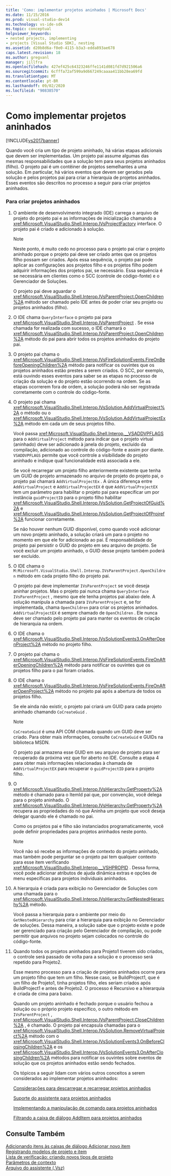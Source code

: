```yaml
---
title: 'Como: implementar projetos aninhados | Microsoft Docs'
ms.date: 11/15/2016
ms.prod: visual-studio-dev14
ms.technology: vs-ide-sdk
ms.topic: conceptual
helpviewer_keywords:
- nested projects, implementing
- projects [Visual Studio SDK], nesting
ms.assetid: d20b8d6a-f0e0-4115-b3a3-edda893ae678
caps.latest.revision: 18
ms.author: gregvanl
manager: jillfra
ms.openlocfilehash: 427ef425c64323246ffe1141d081fd7d921506a6
ms.sourcegitcommit: 6cfffa72af599a9d667249caaaa411bb28ea69fd
ms.translationtype: MT
ms.contentlocale: pt-BR
ms.lasthandoff: 09/02/2020
ms.locfileid: "90838570"
---
```

# <a name="how-to-implement-nested-projects"></a>Como implementar projetos aninhados
[!INCLUDE[vs2017banner](../../includes/vs2017banner.md)]

Quando você cria um tipo de projeto aninhado, há várias etapas adicionais que devem ser implementadas. Um projeto pai assume algumas das mesmas responsabilidades que a solução tem para seus projetos aninhados (filho). O projeto pai é um contêiner de projetos semelhantes a uma solução. Em particular, há vários eventos que devem ser gerados pela solução e pelos projetos pai para criar a hierarquia de projetos aninhados. Esses eventos são descritos no processo a seguir para criar projetos aninhados.  
  
### <a name="to-create-nested-projects"></a>Para criar projetos aninhados  
  
1. O ambiente de desenvolvimento integrado (IDE) carrega o arquivo de projeto do projeto pai e as informações de inicialização chamando a <xref:Microsoft.VisualStudio.Shell.Interop.IVsProjectFactory> interface. O projeto pai é criado e adicionado à solução.  
  
   > [!NOTE]
   > Neste ponto, é muito cedo no processo para o projeto pai criar o projeto aninhado porque o projeto pai deve ser criado antes que os projetos filho possam ser criados. Após essa sequência, o projeto pai pode aplicar as configurações aos projetos filho e os projetos filho podem adquirir informações dos projetos pai, se necessário. Essa sequência é se necessária em clientes como o SCC (controle de código-fonte) e o Gerenciador de Soluções.  
  
    O projeto pai deve aguardar o <xref:Microsoft.VisualStudio.Shell.Interop.IVsParentProject.OpenChildren%2A> método ser chamado pelo IDE antes de poder criar seu projeto ou projetos aninhados (filho).  
  
2. O IDE chama `QueryInterface` o projeto pai para <xref:Microsoft.VisualStudio.Shell.Interop.IVsParentProject> . Se essa chamada for realizada com sucesso, o IDE chamará o <xref:Microsoft.VisualStudio.Shell.Interop.IVsParentProject.OpenChildren%2A> método do pai para abrir todos os projetos aninhados do projeto pai.  
  
3. O projeto pai chama o <xref:Microsoft.VisualStudio.Shell.Interop.IVsFireSolutionEvents.FireOnBeforeOpeningChildren%2A> método para notificar os ouvintes que os projetos aninhados estão prestes a serem criados. O SCC, por exemplo, está ouvindo esses eventos para saber se as etapas no processo de criação da solução e do projeto estão ocorrendo na ordem. Se as etapas ocorrerem fora de ordem, a solução poderá não ser registrada corretamente com o controle do código-fonte.  
  
4. O projeto pai chama <xref:Microsoft.VisualStudio.Shell.Interop.IVsSolution.AddVirtualProject%2A> o método ou o <xref:Microsoft.VisualStudio.Shell.Interop.IVsSolution.AddVirtualProjectEx%2A> método em cada um de seus projetos filho.  
  
    Você passa <xref:Microsoft.VisualStudio.Shell.Interop.__VSADDVPFLAGS> para o `AddVirtualProject` método para indicar que o projeto virtual (aninhado) deve ser adicionado à janela do projeto, excluído da compilação, adicionado ao controle do código-fonte e assim por diante. `VSADDVPFLAGS` permite que você controle a visibilidade do projeto aninhado e indique qual funcionalidade está associada a ele.  
  
    Se você recarregar um projeto filho anteriormente existente que tenha um GUID de projeto armazenado no arquivo de projeto do projeto pai, o projeto pai chamará `AddVirtualProjectEx` . A única diferença entre `AddVirtualProject` e `AddVirtualProjectEX` é que `AddVirtualProjectEX` tem um parâmetro para habilitar o projeto pai para especificar um por instância `guidProjectID` para o projeto filho habilitar <xref:Microsoft.VisualStudio.Shell.Interop.IVsSolution.GetProjectOfGuid%2A> e <xref:Microsoft.VisualStudio.Shell.Interop.IVsSolution.GetProjectOfProjref%2A> funcionar corretamente.  
  
    Se não houver nenhum GUID disponível, como quando você adicionar um novo projeto aninhado, a solução criará um para o projeto no momento em que ele for adicionado ao pai. É responsabilidade do projeto pai persistir o GUID do projeto em seu arquivo de projeto. Se você excluir um projeto aninhado, o GUID desse projeto também poderá ser excluído.  
  
5. O IDE chama o `M:Microsoft.VisualStudio.Shell.Interop.IVsParentProject.OpenChildren` método em cada projeto filho do projeto pai.  
  
    O projeto pai deve implementar `IVsParentProject` se você deseja aninhar projetos. Mas o projeto pai nunca chama `QueryInterface` `IVsParentProject` , mesmo que ele tenha projetos pai abaixo dele. A solução manipula a chamada para `IVsParentProject` e, se for implementada, chama `OpenChildren` para criar os projetos aninhados. `AddVirtualProjectEX` é sempre chamado de `OpenChildren` . Ele nunca deve ser chamado pelo projeto pai para manter os eventos de criação de hierarquia na ordem.  
  
6. O IDE chama o <xref:Microsoft.VisualStudio.Shell.Interop.IVsSolutionEvents3.OnAfterOpenProject%2A> método no projeto filho.  
  
7. O projeto pai chama o <xref:Microsoft.VisualStudio.Shell.Interop.IVsFireSolutionEvents.FireOnAfterOpeningChildren%2A> método para notificar os ouvintes que os projetos filho para o pai foram criados.  
  
8. O IDE chama o <xref:Microsoft.VisualStudio.Shell.Interop.IVsFireSolutionEvents.FireOnAfterOpenProject%2A> método no projeto pai após a abertura de todos os projetos filho.  
  
    Se ele ainda não existir, o projeto pai criará um GUID para cada projeto aninhado chamando `CoCreateGuid` .  
  
   > [!NOTE]
   > `CoCreateGuid` é uma API COM chamada quando um GUID deve ser criado. Para obter mais informações, consulte `CoCreateGuid` e GUIDs na biblioteca MSDN.  
  
    O projeto pai armazena esse GUID em seu arquivo de projeto para ser recuperado da próxima vez que for aberto no IDE. Consulte a etapa 4 para obter mais informações relacionadas à chamada de `AddVirtualProjectEX` para recuperar o `guidProjectID` para o projeto filho.  
  
9. O <xref:Microsoft.VisualStudio.Shell.Interop.IVsHierarchy.GetProperty%2A> método é chamado para o ItemId pai que, por convenção, você delega para o projeto aninhado. O <xref:Microsoft.VisualStudio.Shell.Interop.IVsHierarchy.GetProperty%2A> recupera as propriedades do nó que Aninha um projeto que você deseja delegar quando ele é chamado no pai.  
  
     Como os projetos pai e filho são instanciados programaticamente, você pode definir propriedades para projetos aninhados neste ponto.  
  
    > [!NOTE]
    > Você não só recebe as informações de contexto do projeto aninhado, mas também pode perguntar se o projeto pai tem qualquer contexto para esse item verificando <xref:Microsoft.VisualStudio.Shell.Interop.__VSHPROPID> . Dessa forma, você pode adicionar atributos de ajuda dinâmica extras e opções de menu específicas para projetos individuais aninhados.  
  
10. A hierarquia é criada para exibição no Gerenciador de Soluções com uma chamada para o <xref:Microsoft.VisualStudio.Shell.Interop.IVsHierarchy.GetNestedHierarchy%2A> método.  
  
     Você passa a hierarquia para o ambiente por meio do `GetNestedHierarchy` para criar a hierarquia para exibição no Gerenciador de soluções. Dessa maneira, a solução sabe que o projeto existe e pode ser gerenciado para criação pelo Gerenciador de compilação, ou pode permitir que arquivos no projeto sejam colocados no controle do código-fonte.  
  
11. Quando todos os projetos aninhados para Projeto1 tiverem sido criados, o controle será passado de volta para a solução e o processo será repetido para Projeto2.  
  
     Esse mesmo processo para a criação de projetos aninhados ocorre para um projeto filho que tem um filho. Nesse caso, se BuildProject1, que é um filho de Projeto1, tinha projetos filho, eles seriam criados após BuildProject1 e antes de Projeto2. O processo é Recursivo e a hierarquia é criada de cima para baixo.  
  
     Quando um projeto aninhado é fechado porque o usuário fechou a solução ou o próprio projeto específico, o outro método em `IVsParentProject` , <xref:Microsoft.VisualStudio.Shell.Interop.IVsParentProject.CloseChildren%2A> , é chamado. O projeto pai encapsula chamadas para o <xref:Microsoft.VisualStudio.Shell.Interop.IVsSolution.RemoveVirtualProject%2A> método com o <xref:Microsoft.VisualStudio.Shell.Interop.IVsSolutionEvents3.OnBeforeClosingChildren%2A> e os <xref:Microsoft.VisualStudio.Shell.Interop.IVsSolutionEvents3.OnAfterClosingChildren%2A> métodos para notificar os ouvintes sobre eventos de solução que os projetos aninhados estão sendo fechados.  
  
    Os tópicos a seguir lidam com vários outros conceitos a serem considerados ao implementar projetos aninhados:  
  
    [Considerações para descarregar e recarregar projetos aninhados](../../extensibility/internals/considerations-for-unloading-and-reloading-nested-projects.md)  
  
    [Suporte do assistente para projetos aninhados](../../extensibility/internals/wizard-support-for-nested-projects.md)  
  
    [Implementando a manipulação de comando para projetos aninhados](../../extensibility/internals/implementing-command-handling-for-nested-projects.md)  
  
    [Filtrando a caixa de diálogo AddItem para projetos aninhados](../../extensibility/internals/filtering-the-additem-dialog-box-for-nested-projects.md)  
  
## <a name="see-also"></a>Consulte Também  
 [Adicionando itens às caixas de diálogo Adicionar novo item](../../extensibility/internals/adding-items-to-the-add-new-item-dialog-boxes.md)   
 [Registrando modelos de projeto e item](../../extensibility/internals/registering-project-and-item-templates.md)   
 [Lista de verificação: criando novos tipos de projeto](../../extensibility/internals/checklist-creating-new-project-types.md)   
 [Parâmetros de contexto](../../extensibility/internals/context-parameters.md)   
 [Arquivo do assistente (.Vsz)](../../extensibility/internals/wizard-dot-vsz-file.md)
